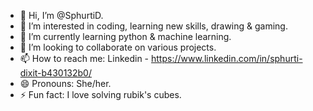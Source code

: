 - 👋 Hi, I’m @SphurtiD.
- 👀 I’m interested in coding, learning new skills, drawing & gaming.
- 🌱 I’m currently learning python & machine learning.
- 💞️ I’m looking to collaborate on various projects.
- 📫 How to reach me: Linkedin - https://www.linkedin.com/in/sphurti-dixit-b430132b0/
- 😄 Pronouns: She/her.
- ⚡ Fun fact: I love solving rubik's cubes.

<!---
SphurtiD/SphurtiD is a ✨ special ✨ repository because its `README.md` (this file) appears on your GitHub profile.
You can click the Preview link to take a look at your changes.
--->
